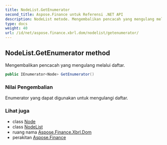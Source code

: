 ```yaml
---
title: NodeList.GetEnumerator
second_title: Aspose.Finance untuk Referensi .NET API
description: NodeList metode. Mengembalikan pencacah yang mengulang melalui daftar.
type: docs
weight: 40
url: /id/net/aspose.finance.xbrl.dom/nodelist/getenumerator/
---
```

## NodeList.GetEnumerator method

Mengembalikan pencacah yang mengulang melalui daftar.

```csharp
public IEnumerator<Node> GetEnumerator()
```

### Nilai Pengembalian

Enumerator yang dapat digunakan untuk mengulangi daftar.

### Lihat juga

* class [Node](../../node/)
* class [NodeList](../)
* ruang nama [Aspose.Finance.Xbrl.Dom](../../nodelist/)
* perakitan [Aspose.Finance](../../../)


